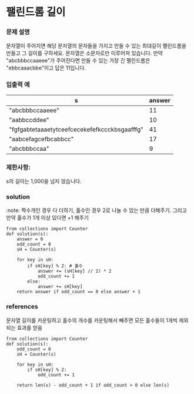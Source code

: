 # 팰린드롬 길이 

### 문제 설명 
문자열이 주어지면 해당 문자열의 문자들을 가지고 만들 수 있는 최대길이 팰린드롬을 만들고
그 길이를 구하세요. 문자열은 소문자로만 이루어져 있습니다.
만약 "abcbbbccaaeee"가 주어진다면 만들 수 있는 가장 긴 팰린드롬은 "ebbcaaacbbe"이고
답은 11입니다.

### 입출력 예
|s |answer|
|---|----|
|"abcbbbccaaeee" |11|
|"aabbccddee"| 10|
|"fgfgabtetaaaetytceefcecekefefkccckbsgaafffg" |41|
|"aabcefagcefbcabbcc" |17|
|"abcbbbccaa"| 9|

### 제한사항:
s의 길이는 1,000을 넘지 않습니다.

### solution 
:note: 짝수개인 경우 다 더하기, 홀수인 경우 2로 나눌 수 있는 만큼 더해주기. 그리고 만약 홀수가 1개 이상 있다면 +1 해주기 

```
from collections import Counter
def solution(s):
    answer = 0
    odd_count = 0
    sH = Counter(s)
    
    for key in sH:
        if sH[key] % 2: # 홀수 
            answer += (sH[key] // 2) * 2
            odd_count += 1
        else:
            answer += sH[key]
    return answer if odd_count == 0 else answer + 1
```

### references
문자열 길이를 카운팅하고 홀수의 개수를 카운팅해서 빼주면 모든 홀수들이 1개씩 제외되는 효과를 얻음
```
from collections import Counter
def solution(s):
	odd_count = 0
	sH = Counter(s)
	
	for key in sH:
		if sH[key] % 2:
			odd_count += 1
	
	return len(s) - odd_count + 1 if odd_count > 0 else len(s)
```




